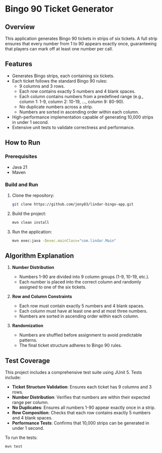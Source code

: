 # Bingo 90 Ticket Generator

## Overview

This application generates Bingo 90 tickets in strips of six tickets. A full strip ensures that every number from 1 to 90 appears exactly once, guaranteeing that players can mark off at least one number per call.

## Features

- Generates Bingo strips, each containing six tickets.
- Each ticket follows the standard Bingo 90 rules:
    - 9 columns and 3 rows.
    - Each row contains exactly 5 numbers and 4 blank spaces.
    - Each column contains numbers from a predefined range (e.g., column 1: 1-9, column 2: 10-19, ..., column 9: 80-90).
    - No duplicate numbers across a strip.
    - Numbers are sorted in ascending order within each column.
- High-performance implementation capable of generating 10,000 strips in under 1 second.
- Extensive unit tests to validate correctness and performance.

## How to Run

### Prerequisites

- Java 21
- Maven

### Build and Run

1. Clone the repository:
   ```sh
   git clone https://github.com/jeny83/lindar-bingo-app.git
   ```
2. Build the project:
   ```sh
   mvn clean install
   ```
3. Run the application:
   ```sh
   mvn exec:java -Dexec.mainClass="com.lindar.Main"
   ```

## Algorithm Explanation

1. **Number Distribution**

    - Numbers 1-90 are divided into 9 column groups (1-9, 10-19, etc.).
    - Each number is placed into the correct column and randomly assigned to one of the six tickets.

2. **Row and Column Constraints**

    - Each row must contain exactly 5 numbers and 4 blank spaces.
    - Each column must have at least one and at most three numbers.
    - Numbers are sorted in ascending order within each column.

3. **Randomization**

    - Numbers are shuffled before assignment to avoid predictable patterns.
    - The final ticket structure adheres to Bingo 90 rules.

## Test Coverage

This project includes a comprehensive test suite using JUnit 5. Tests include:

- **Ticket Structure Validation**: Ensures each ticket has 9 columns and 3 rows.
- **Number Distribution**: Verifies that numbers are within their expected range per column.
- **No Duplicates**: Ensures all numbers 1-90 appear exactly once in a strip.
- **Row Composition**: Checks that each row contains exactly 5 numbers and 4 blank spaces.
- **Performance Tests**: Confirms that 10,000 strips can be generated in under 1 second.

To run the tests:

```sh
mvn test
```
